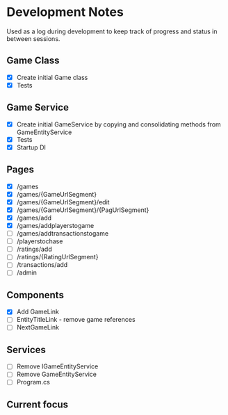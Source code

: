 # Development Notes

Used as a log during development to keep track of progress and status in between sessions.

## Game Class
- [x] Create initial Game class
- [x] Tests

## Game Service
- [x] Create initial GameService by copying and consolidating methods from GameEntityService
- [x] Tests
- [x] Startup DI

## Pages
- [x] /games
- [x] /games/{GameUrlSegment}
- [x] /games/{GameUrlSegment}/edit
- [x] /games/{GameUrlSegment}/{PagUrlSegment}
- [x] /games/add
- [x] /games/addplayerstogame
- [ ] /games/addtransactionstogame
- [ ] /playerstochase
- [ ] /ratings/add
- [ ] /ratings/{RatingUrlSegment}
- [ ] /transactions/add
- [ ] /admin

## Components
- [x] Add GameLink
- [ ] EntityTitleLink - remove game references
- [ ] NextGameLink

## Services
- [ ] Remove IGameEntityService
- [ ] Remove GameEntityService
- [ ] Program.cs

## Current focus
